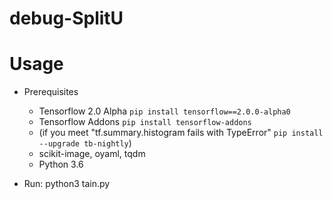 # debug-SplitU

# Usage

- Prerequisites

    - Tensorflow 2.0 Alpha `pip install tensorflow==2.0.0-alpha0`
    - Tensorflow Addons `pip install tensorflow-addons`
    - (if you meet "tf.summary.histogram fails with TypeError" `pip install --upgrade tb-nightly`)
    - scikit-image, oyaml, tqdm
    - Python 3.6

- Run: python3 tain.py
